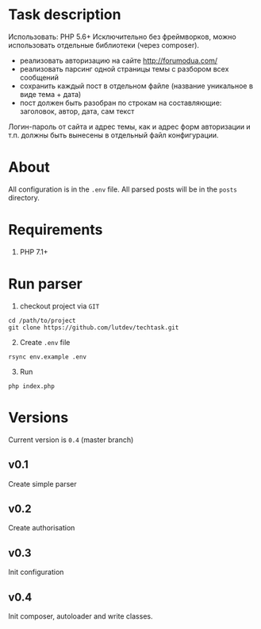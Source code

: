 # Task description
Использовать:
PHP 5.6+
Исключительно без фреймворков, можно использовать отдельные библиотеки
(через composer).

- реализовать авторизацию на сайте http://forumodua.com/
- реализовать парсинг одной страницы темы с разбором всех сообщений
- сохранить каждый пост в отдельном файле (название уникальное в виде 
тема + дата)
- пост должен быть разобран по строкам на составляющие: заголовок, 
автор, дата, сам текст

Логин-пароль от сайта и адрес темы, как и адрес форм авторизации и т.п.
должны быть вынесены в отдельный файл конфигурации.

# About
All configuration is in the `.env` file. All parsed posts will be in the `posts` directory.

# Requirements
1. PHP 7.1+

# Run parser
1. checkout project via `GIT`
```
cd /path/to/project
git clone https://github.com/lutdev/techtask.git
```
2. Create `.env` file
```
rsync env.example .env
```
3. Run
```
php index.php
```

# Versions
Current version is `0.4` (master branch)

## v0.1
Create simple parser

## v0.2
Create authorisation

## v0.3
Init configuration

## v0.4
Init composer, autoloader and write classes.

